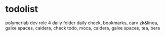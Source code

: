 # todolist
polymerlab dev role 4
daily folder daily check, bookmarks, carv zk&linea, galxe spaces, caldera, check todo, moca, caldera, galxe spaces, tea, bera
